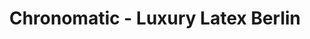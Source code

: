 ---
title: "Chronomatic - Luxury Latex Berlin"
url: /berlin/chronomatic-luxury-latex-berlin/
shop: Erotik
---